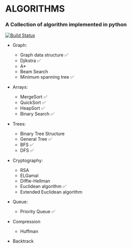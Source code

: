 # ALGORITHMS 

### A Collection of algorithm implemented in python

[![Build Status](https://travis-ci.com/MatteoFormentin/Algorithms.svg?branch=master)](https://travis-ci.com/MatteoFormentin/Algorithms)

* Graph:
  * Graph data structure ✅
  * Djikstra ✅
  * A*
  * Beam Search
  * Minimum spanning tree ✅

* Arrays:
  * MergeSort ✅
  * QuickSort  ✅
  * HeapSort   ✅
  * Binary Search ✅

* Trees:
  * Binary Tree Structure
  * General Tree ✅
  * BFS ✅
  * DFS ✅

* Cryptography:
  * RSA
  * ELGamal
  * Diffie-Hellman
  * Euclidean algorithm ✅
  * Extended Euclidean algorithm

* Queue:
  * Priority Queue ✅

* Compression
  * Huffman

* Backtrack
